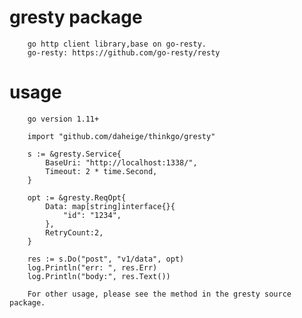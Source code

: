 # gresty package

        go http client library,base on go-resty.
        go-resty: https://github.com/go-resty/resty

# usage

        go version 1.11+

        import "github.com/daheige/thinkgo/gresty"

        s := &gresty.Service{
            BaseUri: "http://localhost:1338/",
            Timeout: 2 * time.Second,
        }

        opt := &gresty.ReqOpt{
            Data: map[string]interface{}{
                "id": "1234",
            },
            RetryCount:2,
        }

        res := s.Do("post", "v1/data", opt)
        log.Println("err: ", res.Err)
        log.Println("body:", res.Text())

        For other usage, please see the method in the gresty source package.

